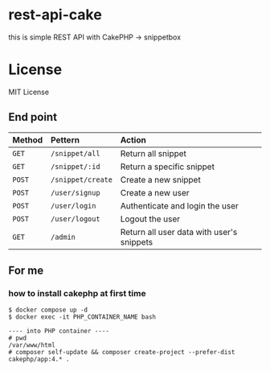 # rest-api-cake
this is simple REST API with CakePHP -> snippetbox

# License
MIT License



## End point
|Method|Pettern|Action|
|:---|:---|:---|
|`GET`|`/snippet/all`|Return all snippet|
|`GET`|`/snippet/:id`|Return a specific snippet|
|`POST`|`/snippet/create`|Create a new snippet|
|`POST`|`/user/signup`|Create a new user|
|`POST`|`/user/login`|Authenticate and login the user|
|`POST`|`/user/logout`|Logout the user|
|`GET`|`/admin`|Return all user data with user's snippets|



## For me
### how to install cakephp at first time 
```
$ docker compose up -d
$ docker exec -it PHP_CONTAINER_NAME bash

---- into PHP container ----
# pwd
/var/www/html
# composer self-update && composer create-project --prefer-dist cakephp/app:4.* .
```
